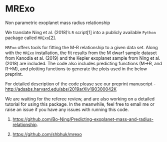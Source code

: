# MRExo 
Non parametric exoplanet mass radius relationship

We translate Ning et al. (2018)’s `R` script\[1\] into a publicly available `Python`
package called `MRExo`\[2\]. 

`MRExo` offers tools for fitting the M-R relationship to a given data
set.  Along with the `MRExo` installation, the fit
results from the M dwarf sample dataset from Kanodia et al. (2019) and the Kepler
exoplanet sample from  Ning et al. (2018) are included. The code also includes predicting functions (M->R, and R->M), and plotting functions to generate the plots used in the below preprint.

For detailed description of the code please see our preprint manuscript - 
http://adsabs.harvard.edu/abs/2019arXiv190300042K

We are waiting for the referee review, and are also working on a detailed tutorial for using this package. In the meanwhile, feel free to email me or raise an issue if you have any issues with running this code. 

1.  <https://github.com/Bo-Ning/Predicting-exoplanet-mass-and-radius-relationship>.

2.  <https://github.com/shbhuk/mrexo>
